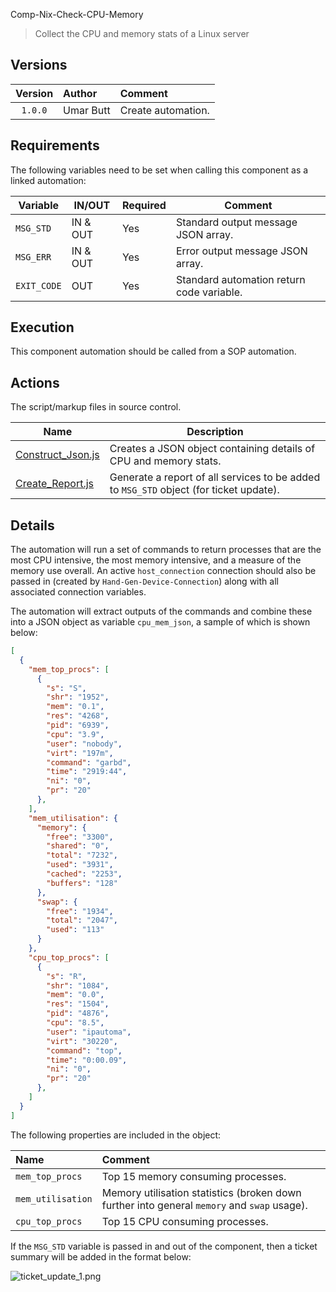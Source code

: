 Comp-Nix-Check-CPU-Memory

> Collect the CPU and memory stats of a Linux server

## Versions

| Version | Author | Comment |
| :----: | :----- | :----- |
| `1.0.0` | Umar Butt | Create automation. |

## Requirements

The following variables need to be set when calling this component as a linked automation:

| Variable    | IN/OUT   | Required | Comment                                   |
| ----------- | -------- | -------- | ----------------------------------------- |
| `MSG_STD`   | IN & OUT | Yes      | Standard output message JSON array.       |
| `MSG_ERR`   | IN & OUT | Yes      | Error output message JSON array.          |
| `EXIT_CODE` | OUT      | Yes      | Standard automation return code variable. |


## Execution

This component automation should be called from a SOP automation.

## Actions

The script/markup files in source control.

| Name                                   | Description |
| -------------------------------------- | ----------- |
| [Construct_Json.js](./Construct_Json.js) | Creates a JSON object containing details of CPU and memory stats. |
| [Create_Report.js](./Create_Report.js) | Generate a report of all services to be added to `MSG_STD` object (for ticket update). |

<div class="page-break"><!-- used for page break in PDF document --></div>

## Details

The automation will run a set of commands to return processes that are the most CPU intensive, the most memory intensive, and a measure of the memory use overall. An active `host_connection` connection should also be passed in (created by `Hand-Gen-Device-Connection`) along with all associated connection variables.

The automation will extract outputs of the commands and combine these into a JSON object as variable `cpu_mem_json`, a sample of which is shown below:

```json
[
  {
    "mem_top_procs": [
      {
        "s": "S",
        "shr": "1952",
        "mem": "0.1",
        "res": "4268",
        "pid": "6939",
        "cpu": "3.9",
        "user": "nobody",
        "virt": "197m",
        "command": "garbd",
        "time": "2919:44",
        "ni": "0",
        "pr": "20"
      },
    ],
    "mem_utilisation": {
      "memory": {
        "free": "3300",
        "shared": "0",
        "total": "7232",
        "used": "3931",
        "cached": "2253",
        "buffers": "128"
      },
      "swap": {
        "free": "1934",
        "total": "2047",
        "used": "113"
      }
    },
    "cpu_top_procs": [
      {
        "s": "R",
        "shr": "1084",
        "mem": "0.0",
        "res": "1504",
        "pid": "4876",
        "cpu": "8.5",
        "user": "ipautoma",
        "virt": "30220",
        "command": "top",
        "time": "0:00.09",
        "ni": "0",
        "pr": "20"
      },
    ]
  }
]
```

<div class="page-break"><!-- used for page break in PDF document --></div>

The following properties are included in the object:

| Name | Comment |
| :----- | :---- |
| `mem_top_procs` | Top 15 memory consuming processes. |
| `mem_utilisation` | Memory utilisation statistics (broken down further into general `memory` and `swap` usage). |
| `cpu_top_procs` | Top 15 CPU consuming processes. |

If the `MSG_STD` variable is passed in and out of the component, then a ticket summary will be added in the format below:

![ticket_update_1.png](media/ticket_update_1.png)
